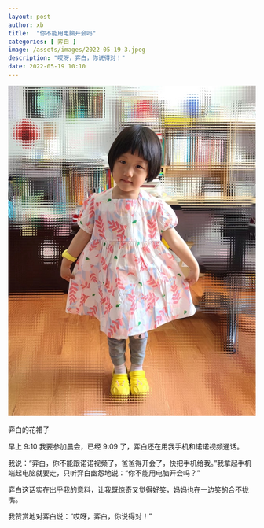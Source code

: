 ```yaml
---
layout: post
author: xb
title:  "你不能用电脑开会吗"
categories: [ 弈白 ]
image: /assets/images/2022-05-19-3.jpeg
description: "哎呀，弈白，你说得对！"
date: 2022-05-19 10:10
---
```


<div class="img">
   <img src="/assets/images/2022-05-19-3.jpeg">
   <p>弈白的花裙子</p>
</div>

早上 9:10 我要参加晨会，已经 9:09 了，弈白还在用我手机和诺诺视频通话。

我说：“弈白，你不能跟诺诺视频了，爸爸得开会了，快把手机给我。”我拿起手机端起电脑就要走，只听弈白幽怨地说：“你不能用电脑开会吗？”

弈白这话实在出乎我的意料，让我既惊奇又觉得好笑，妈妈也在一边笑的合不拢嘴。

我赞赏地对弈白说：“哎呀，弈白，你说得对！”